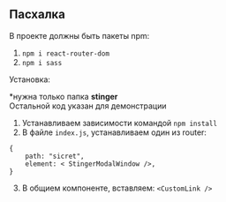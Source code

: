 <h2> Пасхалка </h2>

В проекте должны быть пакеты npm:

1. `npm i react-router-dom`
2. `npm i sass`

Установка:

\*нужна только папка <strong>stinger</strong></br>
Остальной код указан для демонстрации

1. Устанавливаем зависимости командой `npm install`
2. В файле `index.js`, устанавливаем один из router:

```
{
    path: "sicret",
    element: < StingerModalWindow />,
}
```

3. В общием компоненте, вставляем: `<CustomLink />`


